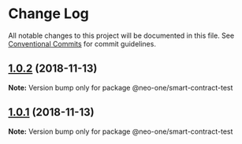 # Change Log

All notable changes to this project will be documented in this file.
See [Conventional Commits](https://conventionalcommits.org) for commit guidelines.

## [1.0.2](https://github.com/neo-one-suite/neo-one/compare/@neo-one/smart-contract-test@1.0.1...@neo-one/smart-contract-test@1.0.2) (2018-11-13)

**Note:** Version bump only for package @neo-one/smart-contract-test





## [1.0.1](https://github.com/neo-one-suite/neo-one/compare/@neo-one/smart-contract-test@1.0.0...@neo-one/smart-contract-test@1.0.1) (2018-11-13)

**Note:** Version bump only for package @neo-one/smart-contract-test
